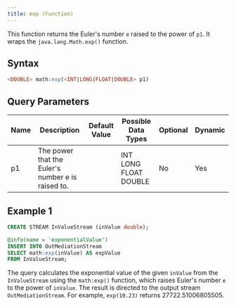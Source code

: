 ```yaml
---
title: exp (Function)
---
```


This function returns the Euler's number `e` raised to the power of `p1`. It wraps the `java.lang.Math.exp()` function.

## Syntax

```sql
<DOUBLE> math:exp(<INT|LONG|FLOAT|DOUBLE> p1)
```

## Query Parameters

| Name | Description | Default Value | Possible Data Types   | Optional | Dynamic |
|------|-------------|---------------|-----------------------|----------|---------|
| p1   | The power that the Euler's number e is raised to. |      | INT LONG FLOAT DOUBLE | No   | Yes   |

## Example 1

```sql
CREATE STREAM InValueStream (inValue double);

@info(name = 'exponentialValue')
INSERT INTO OutMediationStream
SELECT math:exp(inValue) AS expValue
FROM InValueStream;
```

The query calculates the exponential value of the given `inValue` from the `InValueStream` using the `math:exp()` function, which raises Euler's number `e` to the power of `inValue`. The result is directed to the output stream `OutMediationStream`. For example, `exp(10.23)` returns 27722.51006805505.
